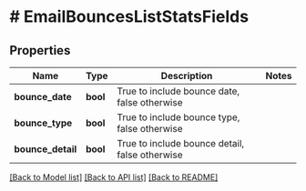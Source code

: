# # EmailBouncesListStatsFields

## Properties

Name | Type | Description | Notes
------------ | ------------- | ------------- | -------------
**bounce_date** | **bool** | True to include bounce date, false otherwise |
**bounce_type** | **bool** | True to include bounce type, false otherwise |
**bounce_detail** | **bool** | True to include bounce detail, false otherwise |

[[Back to Model list]](../../README.md#models) [[Back to API list]](../../README.md#endpoints) [[Back to README]](../../README.md)
